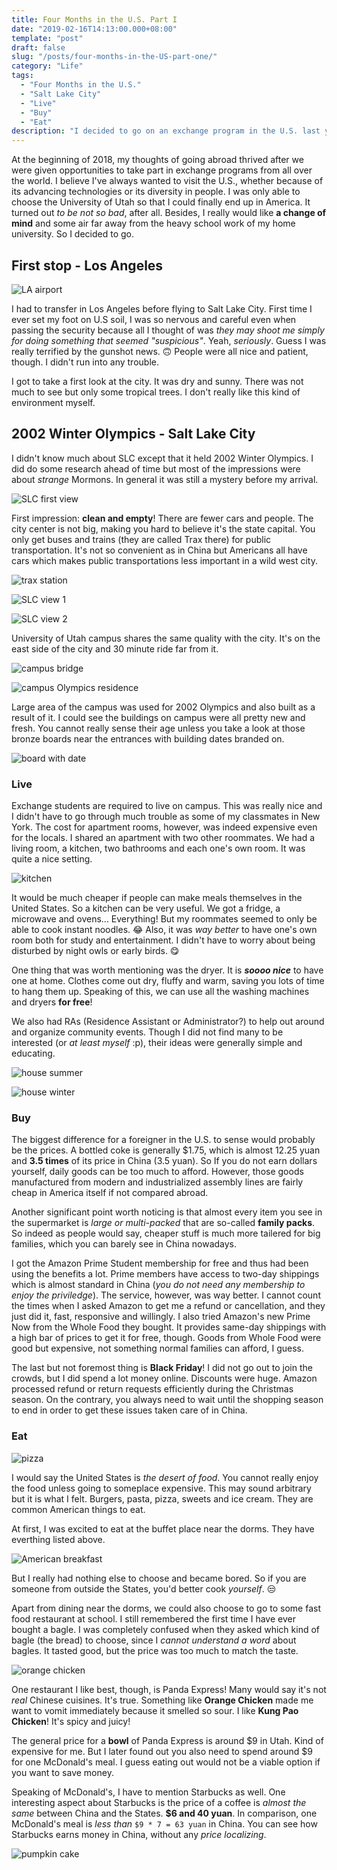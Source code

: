 ```yaml
---
title: Four Months in the U.S. Part I
date: "2019-02-16T14:13:00.000+08:00"
template: "post"
draft: false
slug: "/posts/four-months-in-the-US-part-one/"
category: "Life"
tags:
  - "Four Months in the U.S."
  - "Salt Lake City"
  - "Live"
  - "Buy"
  - "Eat"
description: "I decided to go on an exchange program in the U.S. last year for a change of mind. Four months in Salt Lake City, a beautiful and quiet place in the state of Utah has really given me something new to feel and think about. Life is completely different and there is much to explore."
---
```


At the beginning of 2018, my thoughts of going abroad thrived after we were given opportunities to take part in exchange programs from all over the world. I believe I've always wanted to visit the U.S., whether because of its advancing technologies or its diversity in people. I was only able to choose the University of Utah so that I could finally end up in America. It turned out _to be not so bad_, after all. Besides, I really would like **a change of mind** and some air far away from the heavy school work of my home university. So I decided to go.

## First stop - Los Angeles

![LA airport](../../static/media/welcome-to-usa.jpg)

I had to transfer in Los Angeles before flying to Salt Lake City. First time I ever set my foot on U.S soil, I was so nervous and careful even when passing the security because all I thought of was _they may shoot me simply for doing something that seemed "suspicious"_. Yeah, _seriously_. Guess I was really terrified by the gunshot news. 🙃 People were all nice and patient, though. I didn't run into any trouble.

I got to take a first look at the city. It was dry and sunny. There was not much to see but only some tropical trees. I don't really like this kind of environment myself.

## 2002 Winter Olympics - Salt Lake City

I didn't know much about SLC except that it held 2002 Winter Olympics. I did do some research ahead of time but most of the impressions were about _strange_ Mormons. In general it was still a mystery before my arrival.

![SLC first view](../../static/media/slc-first-view.jpg)

First impression: **clean and empty**! There are fewer cars and people. The city center is not big, making you hard to believe it's the state capital. You only get buses and trains (they are called Trax there) for public transportation. It's not so convenient as in China but Americans all have cars which makes public transportations less important in a wild west city.

![trax station](../../static/media/trax-station.jpg)

![SLC view 1](../../static/media/slc-view-1.jpg)

![SLC view 2](../../static/media/slc-view-2.jpg)

University of Utah campus shares the same quality with the city. It's on the east side of the city and 30 minute ride far from it.

![campus bridge](../../static/media/campus-bridge.jpg)

![campus Olympics residence](../../static/media/campus-olympics-stone.jpg)

Large area of the campus was used for 2002 Olympics and also built as a result of it. I could see the buildings on campus were all pretty new and fresh. You cannot really sense their age unless you take a look at those bronze boards near the entrances with building dates branded on.

![board with date](../../static/media/board-with-date.jpg)

### Live

Exchange students are required to live on campus. This was really nice and I didn't have to go through much trouble as some of my classmates in New York. The cost for apartment rooms, however, was indeed expensive even for the locals. I shared an apartment with two other roommates. We had a living room, a kitchen, two bathrooms and each one's own room. It was quite a nice setting.

![kitchen](../../static/media/apartment-kitchen.jpg)

It would be much cheaper if people can make meals themselves in the United States. So a kitchen can be very useful. We got a fridge, a microwave and ovens... Everything! But my roommates seemed to only be able to cook instant noodles. 😂 Also, it was _way better_ to have one's own room both for study and entertainment. I didn't have to worry about being disturbed by night owls or early birds. 😋

One thing that was worth mentioning was the dryer. It is _**soooo nice**_ to have one at home. Clothes come out dry, fluffy and warm, saving you lots of time to hang them up. Speaking of this, we can use all the washing machines and dryers **for free**!

We also had RAs (Residence Assistant or Administrator?) to help out around and organize community events. Though I did not find many to be interested (or _at least myself_ :p), their ideas were generally simple and educating.

![house summer](../../static/media/house-summer.jpg)

![house winter](../../static/media/house-winter.jpg)

### Buy

The biggest difference for a foreigner in the U.S. to sense would probably be the prices. A bottled coke is generally \$1.75, which is almost 12.25 yuan and **3.5 times** of its price in China (3.5 yuan). So If you do not earn dollars yourself, daily goods can be too much to afford. However, those goods manufactured from modern and industrialized assembly lines are fairly cheap in America itself if not compared abroad.

Another significant point worth noticing is that almost every item you see in the supermarket is _large or multi-packed_ that are so-called **family packs**. So indeed as people would say, cheaper stuff is much more tailered for big families, which you can barely see in China nowadays.

I got the Amazon Prime Student membership for free and thus had been using the benefits a lot. Prime members have access to two-day shippings which is almost standard in China (_you do not need any membership to enjoy the priviledge_). The service, however, was way better. I cannot count the times when I asked Amazon to get me a refund or cancellation, and they just did it, fast, responsive and willingly. I also tried Amazon's new Prime Now from the Whole Food they bought. It provides same-day shippings with a high bar of prices to get it for free, though. Goods from Whole Food were good but expensive, not something normal families can afford, I guess.

The last but not foremost thing is **Black Friday**! I did not go out to join the crowds, but I did spend a lot money online. Discounts were huge. Amazon processed refund or return requests efficiently during the Christmas season. On the contrary, you always need to wait until the shopping season to end in order to get these issues taken care of in China.

### Eat

![pizza](../../static/media/pizza.jpg)

I would say the United States is _the desert of food_. You cannot really enjoy the food unless going to someplace expensive. This may sound arbitrary but it is what I felt. Burgers, pasta, pizza, sweets and ice cream. They are common American things to eat.

At first, I was excited to eat at the buffet place near the dorms. They have everthing listed above.

![American breakfast](../../static/media/american-breakfast.jpg)

But I really had nothing else to choose and became bored. So if you are someone from outside the States, you'd better cook _yourself_. 😒

Apart from dining near the dorms, we could also choose to go to some fast food restaurant at school. I still remembered the first time I have ever bought a bagle. I was completely confused when they asked which kind of bagle (the bread) to choose, since I _cannot understand a word_ about bagles. It tasted good, but the price was too much to match the taste.

![orange chicken](../../static/media/orange-chicken.jpg)

One restaurant I like best, though, is Panda Express! Many would say it's not _real_ Chinese cuisines. It's true. Something like **Orange Chicken** made me want to vomit immediately because it smelled so sour. I like **Kung Pao Chicken**! It's spicy and juicy!

The general price for a **bowl** of Panda Express is around $9 in Utah. Kind of expensive for me. But I later found out you also need to spend around $9 for one McDonald's meal. I guess eating out would not be a viable option if you want to save money.

Speaking of McDonald's, I have to mention Starbucks as well. One interesting aspect about Starbucks is the price of a coffee is _almost the same_ between China and the States. **\$6 and 40 yuan**. In comparison, one McDonald's meal is _less than_ `$9 * 7 = 63 yuan` in China. You can see how Starbucks earns money in China, without any _price localizing_.

![pumpkin cake](../../static/media/pumpkin-cake.jpg)
